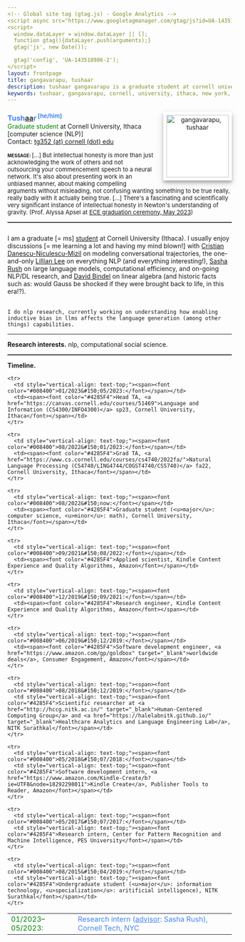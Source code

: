 ```yaml
---
<!-- Global site tag (gtag.js) - Google Analytics -->
<script async src="https://www.googletagmanager.com/gtag/js?id=UA-143518986-2"></script>
<script>
  window.dataLayer = window.dataLayer || [];
  function gtag(){dataLayer.push(arguments);}
  gtag('js', new Date());

  gtag('config', 'UA-143518986-2');
</script>
layout: frontpage
title: gangavarapu, tushaar
description: tushaar gangavarapu is a graduate student at cornell university, ithaca, NY. 
keywords: tushaar, gangavarapu, cornell, university, ithaca, new york, ny, amazon, nitk, graduate, student, applied, scientist, research, engineer, nlp, ml, ai, dl
---
```


<style type="text/css">
  hr.style {
    border: 0;
    height: 1px;
    background-image: linear-gradient(to right, rgba(0, 0, 0, 0), rgba(0, 0, 0, 0.2), rgba(0, 0, 0, 0));
  }

  hr.normal {
    border: 0;
    height: 0;
    border-top: 1px solid rgba(0, 0, 0, 0.2);
    border-bottom: 1px solid rgba(255, 255, 255, 0.2);
  }

  img.profile {
    background-color: #fff;
    padding: 7px;
    float: right;
    width: 140px;
    height: auto!important;
    box-shadow: 0 5px 5px 0 rgba(0, 0, 0, 0.2), 0 6px 15px 0 rgba(0, 0, 0, 0.19);
    text-align: center;
  }

  h3 {
    display:inline;
  }
</style>

<div>
  <p style="margin-bottom:0.5cm;"></p>
  <img class="profile" src="../assets/images/tushaar_cap.jpg" style="margin-left:15px;" title="tushaar gangavarapu" alt="gangavarapu, tushaar">
  <font color="#4285F4"><h3>Tush<font color="#333333"><u>aa</u></font>r<sup><font size="2"> [he/him]</font></sup></h3></font>
  <br/><font color="#008400">Graduate student</font> at Cornell University, Ithaca [computer science (NLP)]
  <br/>Contact: <a href="mailto:tg352@cornell.edu" style="height:15px"> tg352 (at) cornell (dot) edu </a>
  <p style="margin-bottom:0.3cm;"></p>
  <font size="1.99999"><b>MESSAGE: </b></font><font size="2">[...] But intellectual honesty is more than just acknowledging the work of others and not outsourcing your commencement speech to a neural network. It's also about presenting work in an unbiased manner, about making compelling arguments without misleading, not confusing wanting something to be true really, really badly with it actually being true. [...] There's a fascinating and scientifically very significant instance of intellectual honesty in Newton's understanding of gravity. (Prof. Alyssa Apsel at <a href="https://www.cornell.edu/video/ece-recognition-ceremony-2023">ECE graduation ceremony, May 2023</a>)</font>
  
<hr class="normal">

<p style="margin-bottom:0.7cm;"></p><p>
    I am a graduate [= ms] <a href="https://xkcd.com/557/">student</a> at Cornell University (Ithaca). I usually enjoy discussions [= me learning a lot and having my mind blown!] with <a href="https://www.cs.cornell.edu/~cristian/">Cristian Danescu-Niculescu-Mizil</a> on modeling conversational trajectories, the one-and-only <a href="https://www.cs.cornell.edu/home/llee/">Lillian Lee</a> on everything NLP (and everything interesting!), <a href="https://rush-nlp.com/">Sasha Rush</a> on large language models, computational efficiency, and on-going NLP/DL research, and <a href="https://www.cs.cornell.edu/~bindel/">David Bindel</a> on linear algebra (and historic facts such as: would Gauss be shocked if they were brought back to life, in this era!?).<br/><br/>

    I do nlp research, currently working on understanding how enabling inductive bias in llms affects the language generation (among other things) capabilities.  
</p><hr class="style">

<p>
    <b>Research interests.</b> nlp, computational social science.
  </p><hr class="normal">

  <b>Timeline.</b><p style="margin-bottom:0.25cm;"></p>
  <table border="0" width="100%" style="vertical-align: text-top;">
  <colgroup><col width="150px"></colgroup>
  <tbody>
    <tr>
      <td style="vertical-align: text-top;"><span><font color="#008400">01/2023&#150;05/2023:</font></span></td>
      <td><span><font color="#4285F4">Research intern (<u>advisor</u>: Sasha Rush), Cornell Tech, NYC</font></span></td>
    </tr>

    <tr>
      <td style="vertical-align: text-top;"><span><font color="#008400">01/2023&#150;05/2023:</font></span></td>
      <td><span><font color="#4285F4">Head TA, <a href="https://canvas.cornell.edu/courses/51469">Language and Information (CS4300/INFO4300)</a> sp23, Cornell University, Ithaca</font></span></td>
    </tr>

    <tr>
      <td style="vertical-align: text-top;"><span><font color="#008400">08/2022&#150;01/2023:</font></span></td>
      <td><span><font color="#4285F4">Grad TA, <a href="https://www.cs.cornell.edu/courses/cs4740/2022fa/">Natural Language Processing (CS4740/LING4744/COGST4740/CS5740)</a> fa22, Cornell University, Ithaca</font></span></td>
    </tr>
    
    <tr>
      <td style="vertical-align: text-top;"><span><font color="#008400">08/2022&#150;now:</font></span></td>
      <td><span><font color="#4285F4">Graduate student (<u>major</u>: computer science, <u>minor</u>: math), Cornell University, Ithaca</font></span></td>
    </tr>
    
    <tr>
      <td style="vertical-align: text-top;"><span><font color="#008400">09/2021&#150;08/2022:</font></span></td>
      <td><span><font color="#4285F4">Applied scientist, Kindle Content Experience and Quality Algorithms, Amazon</font></span></td>
    </tr>
    
    <tr>
      <td style="vertical-align: text-top;"><span><font color="#008400">12/2019&#150;09/2021:</font></span></td>
      <td><span><font color="#4285F4">Research engineer, Kindle Content Experience and Quality Algorithms, Amazon</font></span></td>
    </tr>
    
    <tr>
      <td style="vertical-align: text-top;"><span><font color="#008400">06/2019&#150;12/2019:</font></span></td>
      <td><span><font color="#4285F4">Software development engineer, <a href="https://www.amazon.com/gp/goldbox" target="_blank">worldwide deals</a>, Consumer Engagement, Amazon</font></span></td>
    </tr>
    
    <tr>
      <td style="vertical-align: text-top;"><span><font color="#008400">08/2018&#150;12/2019:</font></span></td>
      <td style="vertical-align: text-top;"><span><font color="#4285F4">Scientific researcher at <a href="http://hccg.nitk.ac.in/" target="_blank">Human-Centered Computing Group</a> and <a href="https://halelabnitk.github.io/" target="_blank">Healthcare Analytics and Language Engineering Lab</a>, NITK Surathkal</font></span></td>
    </tr>
    
    <tr>
      <td style="vertical-align: text-top;"><span><font color="#008400">05/2018&#150;07/2018:</font></span></td>
      <td style="vertical-align: text-top;"><span><font color="#4285F4">Software development intern, <a href="https://www.amazon.com/Kindle-Create/b?ie=UTF8&node=18292298011">Kindle Create</a>, Publisher Tools to Reader, Amazon</font></span></td>
    </tr>
    
    <tr>
      <td style="vertical-align: text-top;"><span><font color="#008400">05/2017&#150;07/2017:</font></span></td>
      <td style="vertical-align: text-top;"><span><font color="#4285F4">Research intern, Center for Pattern Recognition and Machine Intelligence, PES University</font></span></td>
    </tr>
    
    <tr>
      <td style="vertical-align: text-top;"><span><font color="#008400">08/2015&#150;04/2019:</font></span></td>
      <td style="vertical-align: text-top;"><span><font color="#4285F4">Undergraduate student (<u>major</u>: information technology, <u>specialization</u>: aritificial intelligence), NITK Surathkal</font></span></td>
    </tr>

</tbody>
</table>

</div>
